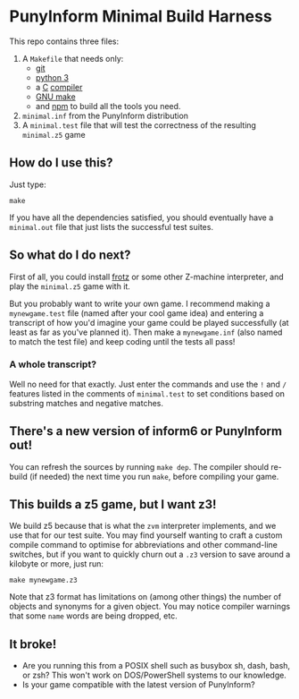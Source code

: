 # PunyInform Minimal Build Harness

This repo contains three files:

1. A `Makefile` that needs only:
   * [git](https://git-scm.com/docs/gitcli)
   * [python 3](https://python.org)
   * a [C](http://gcc.gnu.org) [compiler](https://clang.llvm.org/)
   * [GNU make](https://www.gnu.org/software/make/)
   * and [npm](https://npmjs.com)
   to build all the tools you need.
2. `minimal.inf` from the PunyInform distribution
3. A `minimal.test` file that will test the correctness of the resulting `minimal.z5` game

## How do I use this?

Just type:

```
make
```

If you have all the dependencies satisfied, you should eventually have a `minimal.out` file that just lists the successful test suites.

## So what do I do next?

First of all, you could install [frotz](https://gitlab.com/DavidGriffith/frotz) or some other Z-machine interpreter, and play the `minimal.z5` game with it.

But you probably want to write your own game.  I recommend making a `mynewgame.test` file (named after your cool game idea) and entering a transcript of how you'd imagine your game could be played successfully (at least as far as you've planned it).  Then make a `mynewgame.inf` (also named to match the test file) and keep coding until the tests all pass!

### A whole transcript?

Well no need for that exactly.  Just enter the commands and use the `!` and `/` features listed in the comments of `minimal.test` to set conditions based on substring matches and negative matches.

## There's a new version of inform6 or PunyInform out!

You can refresh the sources by running `make dep`.  The compiler should re-build (if needed) the next time you run `make`, before compiling your game.

## This builds a z5 game, but I want z3!

We build z5 because that is what the `zvm` interpreter implements, and we use that for our test suite.  You may find yourself wanting to craft a custom compile command to optimise for abbreviations and other command-line switches, but if you want to quickly churn out a `.z3` version to save around a kilobyte or more, just run:

```
make mynewgame.z3
```

Note that z3 format has limitations on (among other things) the number of objects and synonyms for a given object.  You may notice compiler warnings that some `name` words are being dropped, etc.

## It broke!

* Are you running this from a POSIX shell such as busybox sh, dash, bash, or zsh?  This won't work on DOS/PowerShell systems to our knowledge.
* Is your game compatible with the latest version of PunyInform?

